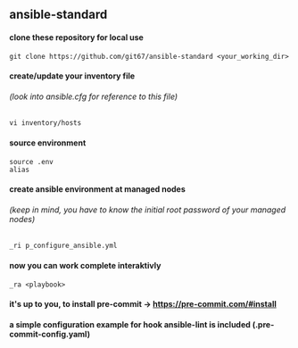 ## ansible-standard
#### clone these repository for local use
```
git clone https://github.com/git67/ansible-standard <your_working_dir>
```


#### create/update your inventory file
###### (look into ansible.cfg for reference to this file)
```
vi inventory/hosts
```

#### source environment
```
source .env
alias
```

#### create ansible environment at managed nodes 
###### (keep in mind, you have to know the initial root password of your managed nodes)
```
_ri p_configure_ansible.yml
```

#### now you can work complete interaktivly
```
_ra <playbook>
```

#### it's up to you, to install pre-commit -> https://pre-commit.com/#install
#### a simple configuration example for hook ansible-lint is included (.pre-commit-config.yaml) 
